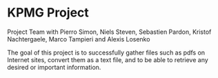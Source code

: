 # KPMG Project

Project Team with Pierro Simon, Niels Steven, Sebastien Pardon, Kristof Nachtergaele, Marco Tampieri and Alexis Losenko

The goal of this project is to successfully gather files such as pdfs on Internet sites, convert them as a text file, and to be able to retrieve any desired or important information.
